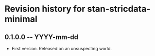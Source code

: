 # Revision history for stan-stricdata-minimal

## 0.1.0.0 -- YYYY-mm-dd

* First version. Released on an unsuspecting world.
